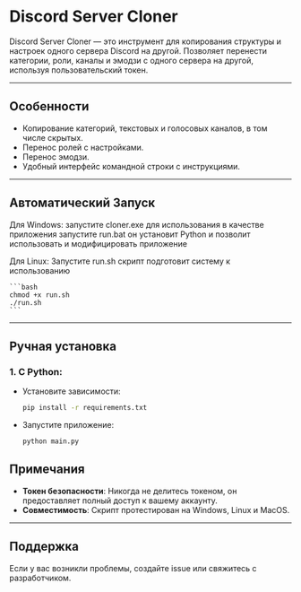 # Discord Server Cloner

Discord Server Cloner — это инструмент для копирования структуры и настроек одного сервера Discord на другой. Позволяет перенести категории, роли, каналы и эмодзи с одного сервера на другой, используя пользовательский токен.

---

## Особенности
- Копирование категорий, текстовых и голосовых каналов, в том числе скрытых.
- Перенос ролей с настройками.
- Перенос эмодзи.
- Удобный интерфейс командной строки с инструкциями.

---

## Автоматический Запуск
Для Windows:
    запустите cloner.exe для использования в качестве приложения
    запустите run.bat он установит Python и позволит использовать и модифицировать приложение

Для Linux:
Запустите run.sh скрипт подготовит систему к использованию

    ```bash
    chmod +x run.sh
    ./run.sh
    ```
---

## Ручная установка

### 1. С Python:
- Установите зависимости:
  ```bash
  pip install -r requirements.txt
  ```
- Запустите приложение:
  ```bash
  python main.py
  ```

## Примечания
- **Токен безопасности**: Никогда не делитесь токеном, он предоставляет полный доступ к вашему аккаунту.
- **Совместимость**: Скрипт протестирован на Windows, Linux и MacOS.

---

## Поддержка
Если у вас возникли проблемы, создайте issue или свяжитесь с разработчиком.